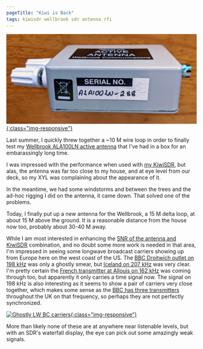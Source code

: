 ```yaml
---
pageTitle: "Kiwi is Back"
tags: kiwisdr wellbrook sdr antenna rfi
---
```


[![Wellbrook ALA100LN Active Antenna](/assets/img/ala100ln.jpg){:class="img-responsive"}](https://www.wellbrook.uk.com/loopantennas/pdf/ALA100LN-M.pdf)

Last summer, I quickly threw together a ~10 M wire loop in order to finally test
my
[Wellbrook ALA100LN active antenna](https://www.wellbrook.uk.com/loopantennas/ALA100LN-M)
that I've had in a box for an embarassingly long time.

I was impressed with the performance when used with
[my KiwiSDR](http://kiwisdr.gadallah.net:8073/),
but alas, the antenna was far too close to my house, and at eye level from our
deck, so my XYL was complaining about the appearance of it.

In the meantime, we had some windstorms and between the trees and the ad-hoc
rigging I did on the antenna, it came down. That solved one of the problems.

Today, I finally put up a new antenna for the Wellbrook, a 15 M delta loop,
at about 15 M above the ground. It is a reasonable distance from the house 
now too, probably about 30-40 M away.

While I am most interested in enhancing the
[SNR of the antenna and KiwiSDR](http://rx.linkfanel.net/snr.html)
combination, and no doubt some more work is needed in that area,
I'm impressed in seeing some longwave broadcast carriers showing up from Europe
here on the west coast of the US. The
[BBC Droitwich outlet on 198 kHz](https://www.asiawaves.net/longwave-radio.htm#longwave-198)
was only a ghostly smear, but
[Iceland on 207 kHz](https://www.asiawaves.net/longwave-radio.htm#longwave-207)
was very clear. I'm pretty certain the
[French transmitter at Allouis on 162 kHz](https://www.asiawaves.net/longwave-radio.htm#longwave-162)
was coming through too, but apparently it only carries a time signal now.
The signal on 198 kHz is also interesting as it seems to show a pair of carriers 
very close together, which makes some sense as the 
[BBC has three transmitters](https://en.wikipedia.org/wiki/Droitwich_Transmitting_Station)
throughout the UK on that frequency, so perhaps they are not perfectly 
synchronized.

[![Ghostly LW BC carriers](/assets/img/kiwi-2022-01-23.png){:class="img-responsive"}](/assets/img/kiwi-2022-01-23.png)

More than likely none of these are at anywhere near listenable levels,
but with an SDR's waterfall display, the eye can pick out some amazingly weak
signals.
